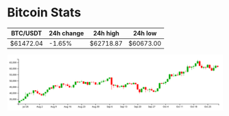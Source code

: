 # Bitcoin Stats

BTC/USDT|24h change|24h high|24h low|
|---|---|---|---|
|$61472.04|-1.65%|$62718.87|$60673.00|

<img src="./chart.svg">
